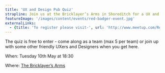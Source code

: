 ```yaml
---
title: 'UX and Design Pub Quiz'
strapline: Join us at the Bricklayer’s Arms in Shoreditch for a UX and Design pub quiz!
featureImage: '/images/content/events/red-badger-event.jpg'
externalLinks:
  - {title: 'To register please visit-', url: 'http://www.meetup.com/Red-Badger-User-Experience-Pub-Quiz/events/230138840/'}
---
```

The quiz is free to enter - come along as a team (max 5 per team) or join up with some other friendly UXers and Designers when you get here.


When: Tuesday 10th May at 18:30

Where: [The Bricklayer’s Arms](https://www.google.co.uk/maps?espv=2&biw=1506&bih=890&q=The+Bricklayers+Arms,+63+Charlotte+Road,+London,+EC2A+3PE&bav=on.2,or.r_cp.&bvm=bv.118443451,d.bGg&ion=1&um=1&ie=UTF-8&sa=X&ved=0ahUKEwjcg5aTlPjLAhVLnBoKHZlWDpcQ_AUIBigB)

